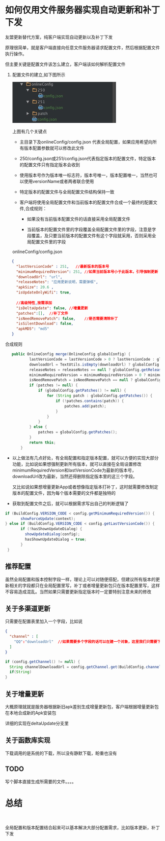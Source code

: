 # 如何仅用文件服务器实现自动更新和补丁下发

友盟更新替代方案，纯客户端实现自动更新以及补丁下发

原理很简单，就是客户端直接向任意文件服务器请求配置文件，然后根据配置文件执行操作。

但主要关键是配置文件该怎么建立，客户端该如何解析配置文件

1. 配置文件的建立,如下图所示

   ![](image/image1.png)

   上图有几个关键点

   + 主目录下及onlineConfig/config.json 代表全局配置，如果应用希望向所有版本配置参数就可以修改此文件

   + 250/config.json或251/config.json代表指定版本的配置文件，特定版本的配置文件只有指定版本会收到

   + 使用版本号作为版本唯一标志符，版本号唯一，版本配置唯一，当然也可以使用versionName或者两者联合使用

   + 特定版本的配置文件与全局配置文件结构保持一致

   + 客户端将使用全局配置文件和当前版本的配置文件合成一个最终的配置文件,合成规则：

     + 如果没有当前版本配置文件的话直接采用全局配置文件


     + 当前版本的配置文件里的字段覆盖全局配置文件里的字段，注意是字段覆盖，及只要当前版本的配置文件有这个字段就采用，否则采用全局配置文件里的字段


   onlineConfig/config.json

```json
   {
     "lastVersionCode" : 251,	//最新版本的版本号
     "minimumRequiredVersion": 251, //如果当前版本号小于此版本，引导强制更新
     "downloadUrl": "url",
     "releaseNotes": "应用更新说明，需要弹框",
     "apkSize": 20.6 ,
     "isUpdateOnlyWifi": true,

     //高级特性,按需添加
     "isDeltaUpdate": false, //增量更新
     "patches":[],	//补丁文件
     "isNeedRemovePatch": false,	//是否需要清除补丁
     "isSilentDownload": false,
     "apkMD5": "md5"
   }
```

   合成规则

```java
   public OnlineConfig merge(OnlineConfig globalConfig) {
           lastVersionCode = lastVersionCode > 0 ? lastVersionCode : globalConfig.lastVersionCode;
           downloadUrl = TextUtils.isEmpty(downloadUrl) ? globalConfig.getDownloadUrl() : downloadUrl;
           releaseNotes = releaseNotes == null ? globalConfig.getReleaseNotes() : releaseNotes;
           minimumRequiredVersion = minimumRequiredVersion > 0 ? minimumRequiredVersion : globalConfig.getMinimumRequiredVersion();
           isNeedRemovePatch = isNeedRemovePatch == null ? globalConfig.getNeedRemovePatch() : isNeedRemovePatch;
           if (patches != null) {
               if (globalConfig.getPatches() != null) {
                   for (String patch : globalConfig.getPatches()) {
                       if (!patches.contains(patch)) {
                           patches.add(patch);
                       }
                   }
               }
           } else {
               patches = globalConfig.getPatches();
           }
           return this;
       }
```

+ 以上做法有几点好处，有全局配置和指定版本配置，就可以方便的实现大部分功能，比如说如果想强制更新所有版本，就可以直接在全局设置修改minimumRequiredVersion和lastVersionCode为最新的版本号，downloadUrl改为最新，当然还得删除指定版本里的这三个字段。

  又比如说如果想增量更新App或者想像指定版本打补丁，这时就需要修改制定版本的配置文件，因为每个版本需要的文件都是独特的

+ 获取到配置文件之后，就可以根据需求写出自己的判断逻辑了

```java
if (BuildConfig.VERSION_CODE < config.getMinimumRequiredVersion()) {
       showForceUpdate(context);
} else if (BuildConfig.VERSION_CODE < config.getLastVersionCode()) {
       if (!hasShownUpdateDialog) {
         showUpdateDialog(config);
         hasShownUpdateDialog = true;
       }
 }
```



## 推荐配置

虽然全局配置和版本控制字段一样，理论上可以对随便搭配，但建议所有版本的更新相关的字段都只在全局配置里写，补丁或者增量更新包只在版本配置里写，这样不容易造成混乱。当然如果只需要更新指定版本时一定要特别注意未来的修改



## 关于多渠道更新

只需要在配置表里加入一个字段，比如说

```json
{
  "channel" : [
   	"QQ":"downloadUrl"	//如果需要多个字段的话可以在建一个对象，这里我们只需要下载地址不同就可以了
  ]
}
```

```java
if (config.getChannel() != null) {
  String channelDownloadUrl = config.getChannel.get(BuildConfig.channel);
  if(String)
}
```



## 关于增量更新

大概原理就就是服务器根据新旧apk差别生成增量更新包，客户端根据增量更新包在本地合成新的Apk安装包

详细的实现在deltaUpdate分支里

## 关于函数库实现

下载调用的是系统的下载，所以没有静默下载，盼重也没有

## TODO

写个脚本直接生成所需要的文件。。。。

# 总结

​

全局配置和版本配置结合起来可以基本解决大部分配置需求，比如版本更新，补丁下发